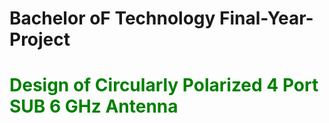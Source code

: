 # Bachelor oF Technology Final-Year-Project
# <span style="color: green"> Design of Circularly Polarized 4 Port SUB 6 GHz Antenna </span>
